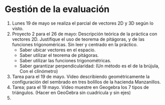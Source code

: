 # Gestión de la evaluación  

1. Lunes 19 de mayo se realiza el parcial de vectores 2D y 3D según lo visto. 
2. Proyecto 2 para el 26 de mayo: Descripción teórica de la práctica con vectores 2D. Justifique el uso de teorema de pitágoras, y de las funciones trigonoméricas. Sin leer y centrado en la práctico.
     * Saber ubicar vectores en el espacio.
     * Saber utilizar el teorema de pitágoras.
     * Saber utilizar las funciones trigonométricas.
     * Saber garantizar perpendicularidad: (Un método es el de la brújula, Con el clínómetro)
3. Tarea para el 19 de mayo. Video describiendo geométricamente la configuración del sembrado en tres bolillos de la hacienda Manzanillos.    
4. Tarea; para el 19 mayo. Video muestre en Geogebra los 7 tipos de triángulos. (Hacer en GeoGebra sin cuadrícula y sin ejes)
5. 
